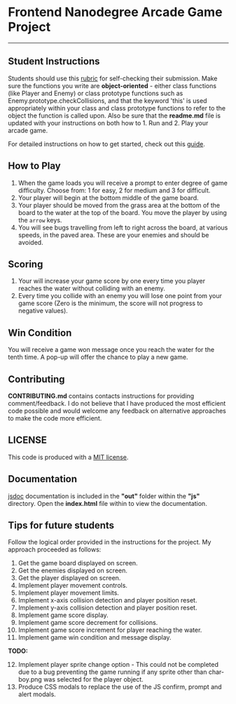 # Frontend Nanodegree Arcade Game Project
---

## Student Instructions

Students should use this [rubric](https://review.udacity.com/#!/projects/2696458597/rubric) for self-checking their submission. Make sure the functions you write are **object-oriented** - either class functions (like Player and Enemy) or class prototype functions such as Enemy.prototype.checkCollisions, and that the keyword 'this' is used appropriately within your class and class prototype functions to refer to the object the function is called upon. Also be sure that the **readme.md** file is updated with your instructions on both how to 1. Run and 2. Play your arcade game.

For detailed instructions on how to get started, check out this [guide](https://docs.google.com/document/d/1v01aScPjSWCCWQLIpFqvg3-vXLH2e8_SZQKC8jNO0Dc/pub?embedded=true).

## How to Play
1. When the game loads you will receive a prompt to enter degree of game difficulty. Choose from: 1 for easy, 2 for medium and 3 for difficult.
2. Your player will begin at the bottom middle of the game board.
3. Your player should be moved from the grass area at the bottom of the board to the water at the top of the board. You move the player by using the `arrow` keys.
4. You will see bugs travelling from left to right across the board, at various speeds, in the paved area. These are your enemies and should be avoided.

## Scoring
1. Your will increase your game score by one every time you player reaches the water without colliding with an enemy.
2. Every time you collide with an enemy you will lose one point from your game score (Zero is the minimum, the score will not progress to negative values).

## Win Condition
You will receive a game won message once you reach the water for the tenth time. A pop-up will offer the chance to play a new game.

## Contributing
**CONTRIBUTING.md** contains contacts instructions for providing comment/feedback. I do not believe that I have produced the most efficient code possible and would welcome any feedback on alternative approaches to make the code more efficient.

## LICENSE
This code is produced with a [MIT license](https://opensource.org/licenses/MIT).

## Documentation
[jsdoc](http://usejsdoc.org/) documentation is included in the **"out"** folder within the **"js"** directory. Open the **index.html** file within to view the documentation.

## Tips for future students
Follow the logical order provided in the instructions for the project. My approach proceeded as follows:
1. Get the game board displayed on screen.
2. Get the enemies displayed on screen.
3. Get the player displayed on screen.
4. Implement player movement controls.
5. Implement player movement limits.
6. Implement x-axis collision detection and player position reset.
7. Implement y-axis collision detection and player position reset.
8. Implement game score display.
9. Implement game score decrement for collisions.
10. Implement game score increment for player reaching the water.
11. Implement game win condition and message display.

**TODO:**

12. Implement player sprite change option - This could not be completed due to a bug preventing the game running if any sprite other than char-boy.png was selected for the player object.
13. Produce CSS modals to replace the use of the JS confirm, prompt and alert modals.
